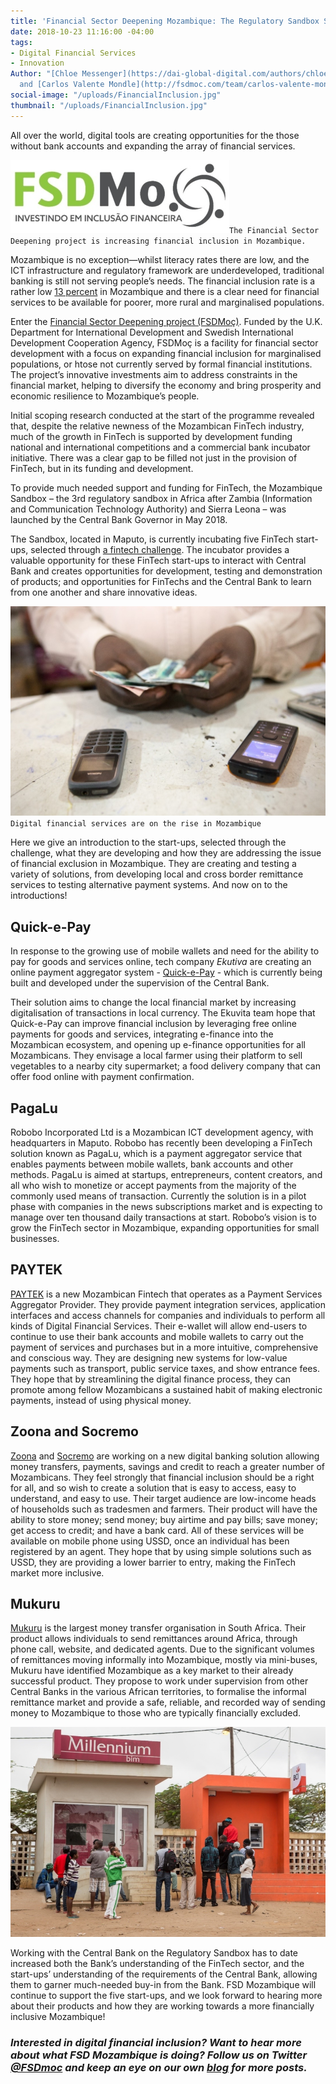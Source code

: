 ```yaml
---
title: 'Financial Sector Deepening Mozambique: The Regulatory Sandbox Startups'
date: 2018-10-23 11:16:00 -04:00
tags:
- Digital Financial Services
- Innovation
Author: "[Chloe Messenger](https://dai-global-digital.com/authors/chloe-messenger/)
  and [Carlos Valente Mondle](http://fsdmoc.com/team/carlos-valente-mondle/)"
social-image: "/uploads/FinancialInclusion.jpg"
thumbnail: "/uploads/FinancialInclusion.jpg"
---
```


All over the world, digital tools are creating opportunities for the those without bank accounts and expanding the array of financial services.

![FSDM-08280e.jpg](/uploads/FSDM-08280e.jpg)`The Financial Sector Deepening project is increasing financial inclusion in Mozambique.`

Mozambique is no exception—whilst literacy rates there are low, and the ICT infrastructure and regulatory framework are underdeveloped, traditional banking is still not serving people’s needs. The financial inclusion rate is a rather low [13 percent](https://uncdf-cdn.azureedge.net/media-manager/86055?sv=2016-05-31&sr=b&sig=aUjmuD2ZtJsftoK7ZR4O1JULKqqAETmoMlyw6sGwZAo%3D&se=2018-10-20T16%3A34%3A14Z&sp=r) in Mozambique and there is a clear need for financial services to be available for poorer, more rural and marginalised populations.

<!--more-->

Enter the [Financial Sector Deepening project (FSDMoç)](https://www.dai.com/our-work/projects/mozambique-financial-sector-deepening-fsdmoc). Funded by the U.K. Department for International Development and Swedish International Development Cooperation Agency, FSDMoç is a facility for financial sector development with a focus on expanding financial inclusion for marginalised populations, or htose not currently served by formal financial institutions. The project’s innovative investments aim to address constraints in the financial market, helping to diversify the economy and bring prosperity and economic resilience to Mozambique’s people.

Initial scoping research conducted at the start of the programme revealed that, despite the relative newness of the Mozambican FinTech industry, much of the growth in FinTech is supported by development funding national and international competitions and a commercial bank incubator initiative. There was a clear gap to be filled not just in the provision of FinTech, but in its funding and development.

To provide much needed support and funding for FinTech, the Mozambique Sandbox – the 3rd regulatory sandbox in Africa after Zambia (Information and Communication Technology Authority) and Sierra Leona – was launched by the Central Bank Governor in May 2018.

The Sandbox, located in Maputo, is currently incubating five FinTech start-ups, selected through [a fintech challenge](http://fsdmoc.com/fsdmoc-addressing-financial-sector-regulation-challenges-regulatory-sandbox-story/). The incubator provides a valuable opportunity for these FinTech start-ups to interact with Central Bank and creates opportunities for development, testing and demonstration of products; and opportunities for FinTechs and the Central Bank to learn from one another and share innovative ideas.

![phone-9b944e.jpg](/uploads/phone-9b944e.jpg)`Digital financial services are on the rise in Mozambique`

Here we give an introduction to the start-ups, selected through the challenge, what they are developing and how they are addressing the issue of financial exclusion in Mozambique. They are creating and testing a variety of solutions, from developing local and cross border remittance services to testing alternative payment systems. And now on to the introductions!

## Quick-e-Pay

In response to the growing use of mobile wallets and need for the ability to pay for goods and services online, tech company *Ekutiva* are creating an online payment aggregator system - [Quick-e-Pay](http://www.quickepay.co.mz) - which is currently being built and developed under the supervision of the Central Bank.

Their solution aims to change the local financial market by increasing digitalisation of transactions in local currency. The Ekuvita team hope that Quick-e-Pay ​can improve financial inclusion by leveraging free online payments for goods and services, integrating e-finance into the Mozambican ecosystem, and opening up e-finance opportunities for all Mozambicans. They envisage a local farmer using their platform to sell vegetables to a nearby city supermarket; a food delivery company that can offer food online with payment confirmation.

## PagaLu

Robobo Incorporated Ltd is a Mozambican ICT development agency, with headquarters in Maputo. Robobo has recently been developing a FinTech solution known as PagaLu, which is a payment aggregator service that enables payments between mobile wallets, bank accounts and other methods. PagaLu is aimed at startups, entrepreneurs, content creators, and all who wish to monetize or accept payments from the majority of the commonly used means of transaction. Currently the solution is in a pilot phase with companies in the news subscriptions market and is expecting to manage over ten thousand daily transactions at start. Robobo’s vision is to grow the FinTech sector in Mozambique, expanding opportunities for small businesses.

## PAYTEK

[PAYTEK](http://paytek-africa.com) is a new Mozambican Fintech that operates as a Payment Services Aggregator Provider. They provide payment integration services, application interfaces and access channels for companies and individuals to perform all kinds of Digital Financial Services. Their e-wallet will allow end-users to continue to use their bank accounts and mobile wallets to carry out the payment of services and purchases but in a more intuitive, comprehensive and conscious way. They are designing new systems for low-value payments such as transport, public service taxes, and show entrance fees. They hope that by streamlining the digital finance process, they can promote among fellow Mozambicans a sustained habit of making electronic payments, instead of using physical money.

## Zoona and Socremo

[Zoona](https://ilovezoona.com/) and [Socremo](http://www.socremo.com/) are working on a new digital banking solution allowing money transfers, payments, savings and credit to reach a greater number of Mozambicans. They feel strongly that financial inclusion should be a right for all, and so wish to create a solution that is easy to access, easy to understand, and easy to use. Their target audience are low-income heads of households such as tradesmen and farmers. Their product will have the ability to store money; send money; buy airtime and pay bills; save money; get access to credit; and have a bank card. All of these services will be available on mobile phone using USSD, once an individual has been registered by an agent. They hope that by using simple solutions such as USSD, they are providing a lower barrier to entry, making the FinTech market more inclusive.

## Mukuru

[Mukuru](https://www.mukuru.com) is the largest money transfer organisation in South Africa. Their product allows individuals to send remittances around Africa, through phone call, website, and dedicated agents. Due to the significant volumes of remittances moving informally into Mozambique, mostly via mini-buses, Mukuru have identified Mozambique as a key market to their already successful product. They propose to work under supervision from other Central Banks in the various African territories, to formalise the informal remittance market and provide a safe, reliable, and recorded way of sending money to Mozambique to those who are typically financially excluded.

![MM.jpg](/uploads/MM.jpg)

Working with the Central Bank on the Regulatory Sandbox has to date increased both the Bank’s understanding of the FinTech sector, and the start-ups’ understanding of the requirements of the Central Bank, allowing them to garner much-needed buy-in from the Bank. FSD Mozambique will continue to support the five start-ups, and we look forward to hearing more about their products and how they are working towards a more financially inclusive Mozambique!

### *Interested in digital financial inclusion? Want to hear more about what FSD Mozambique is doing? Follow us on Twitter [@FSDmoc](https://twitter.com/fsdmoc_?lang=en) and keep an eye on our own [blog](http://fsdmoc.com/blog/) for more posts.*